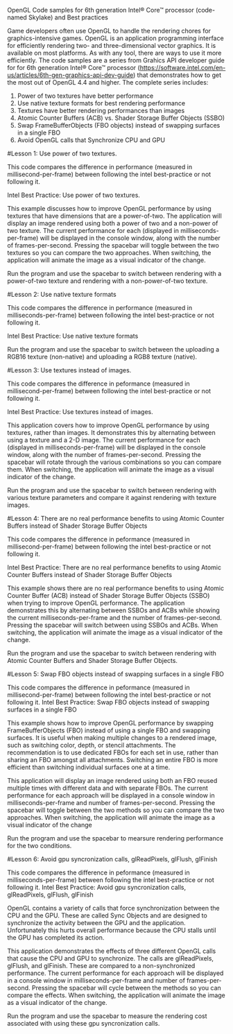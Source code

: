 
OpenGL Code samples for 6th generation Intel® Core™ processor (code-named Skylake) and Best practices

Game developers often use OpenGL to handle the rendering chores for graphics-intensive games.
OpenGL is an application programming interface for efficiently rendering two- and three-dimensional vector graphics. 
It is available on most platforms. As with any tool, there are ways to use it more efficiently.
The code samples are a series from Grahics API developer guide for for 6th generation Intel® Core™ processor (https://software.intel.com/en-us/articles/6th-gen-graphics-api-dev-guide) that demonstrates how to get the most out of OpenGL 4.4 and higher. The complete series includes:
1.	Power of two textures have better performance
2.	Use native texture formats for best rendering performance
3.	Textures have better rendering performances than images
4.	Atomic Counter Buffers (ACB) vs. Shader Storage Buffer Objects (SSBO)
5.	Swap FrameBufferObjects (FBO objects) instead of swapping surfaces in a single FBO
6.	Avoid OpenGL calls that Synchronize CPU and GPU




#Lesson 1: Use power of two textures.

This code compares the difference in performance (measured in millisecond-per-frame) between following the intel best-practice or not following it. 

Intel Best Practice:  Use power of two textures.

This example discusses how to improve OpenGL performance by using textures that have dimensions that are a power-of-two. The application will display an image rendered using both a power of two and a non-power of two texture. The current performance for each (displayed in milliseconds-per-frame) will be displayed in the console window, along with the number of frames-per-second.  Pressing the spacebar will toggle between the two textures so you can compare the two approaches. When switching, the application will animate the image as a visual indicator of the change.


Run the program and use the spacebar to switch between rendering with a power-of-two texture and rendering with a non-power-of-two texture.


#Lesson 2: Use native texture formats

This code compares the difference in performance (measured in milliseconds-per-frame) between following the intel best-practice or not following it.

Intel Best Practice:  Use native texture formats

Run the program and use the spacebar to switch between the uploading a RGB16 texture (non-native) and uploading a RGB8 texture (native).

#Lesson 3: Use textures instead of images.

This code compares the difference in peformance (measured in millisecond-per-frame) between following the intel best-practice or not following it. 

Intel Best Practice:  Use textures instead of images.

This application covers how to improve OpenGL performance by using textures, rather than images. It demonstrates this by alternating between using a texture and a 2-D image. The current performance for each (displayed in milliseconds-per-frame) will be displayed in the console window, along with the number of frames-per-second.  Pressing the spacebar will rotate through the various combinations so you can compare them. When switching, the application will animate the image as a visual indicator of the change.


Run the program and use the spacebar to switch between rendering with various texture parameters and compare it against rendering with texture images.

#Lesson 4: There are no real performance benefits to using Atomic Counter Buffers instead of Shader Storage Buffer Objects

This code compares the difference in peformance (measured in millisecond-per-frame) between following the intel best-practice or not following it. 

Intel Best Practice:  There are no real performance benefits to using Atomic Counter Buffers instead of Shader Storage Buffer Objects

This example shows there are no real performance benefits to using Atomic Counter Buffer (ACB) instead of Shader Storage Buffer Objects (SSBO) when trying to improve OpenGL performance. The application demonstrates this by alternating between SSBOs and ACBs while showing the current milliseconds-per-frame and the number of frames-per-second.  Pressing the spacebar will switch between using SSBOs and ACBs. When switching, the application will animate the image as a visual indicator of the change.

Run the program and use the spacebar to switch between rendering with Atomic Counter Buffers and Shader Storage Buffer Objects.

#Lesson 5: Swap FBO objects instead of swapping surfaces in a single FBO

This code compares the difference in peformance (measured in millisecond-per-frame) between following the intel best-practice or not following it. Intel Best Practice:  Swap FBO objects instead of swapping surfaces in a single FBO

This example shows how to improve OpenGL performance by swapping FrameBufferObjects (FBO) instead of using a single FBO and swapping surfaces. It is useful when making multiple changes to a rendered image, such as switching color, depth, or stencil attachments. The recommendation is to use dedicated FBOs for each set in use, rather than sharing an FBO amongst all attachments. Switching an entire FBO is more efficient than switching individual surfaces one at a time.

This application will display an image rendered using both an FBO reused multiple times with different data and with separate FBOs. The current performance for each approach will be displayed in a console window in milliseconds-per-frame and number of frames-per-second.  Pressing the spacebar will toggle between the two methods so you can compare the two approaches. When switching, the application will animate the image as a visual indicator of the change

Run the program and use the spacebar to mearsure rendering performance for the two conditions.

#Lesson 6: Avoid gpu syncronization calls, glReadPixels, glFlush, glFinish

This code compares the difference in peformance (measured in milliseconds-per-frame) between following the intel best-practice or not following it.  Intel Best Practice:  Avoid gpu syncronization calls, glReadPixels, glFlush, glFinish

OpenGL contains a variety of calls that force synchronization between the CPU and the GPU.  These are called Sync Objects and are designed to synchronize the activity between the GPU and the application.  Unfortunately this hurts overall performance because the CPU stalls until the GPU has completed its action.
 
This application demonstrates the effects of three different OpenGL calls that cause the CPU and GPU to synchronize. The calls are glReadPixels, glFlush, and glFinish. These are compared to a non-synchronized performance. The current performance for each approach will be displayed in a console window in milliseconds-per-frame and number of frames-per-second.  Pressing the spacebar will cycle between the methods so you can compare the effects. When switching, the application will animate the image as a visual indicator of the change.

Run the program and use the spacebar to measure the rendering cost associated with using these gpu syncronization calls. 




